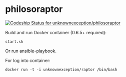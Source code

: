 philosoraptor
=============

[ ![Codeship Status for unknownexception/philosoraptor](https://codeship.io/projects/b4a80d20-42ef-0132-de8a-66a911c3ce6f/status)](https://codeship.io/projects/44545)

Build and run Docker container (0.6.5+ required):
````
start.sh
````
Or run ansible-playbook.

For log into container:
````
docker run -t -i unknownexception/raptor /bin/bash
````
